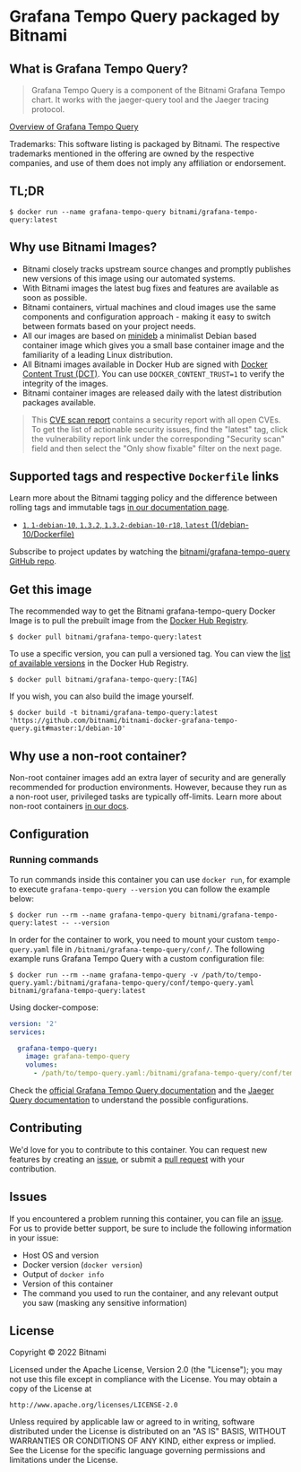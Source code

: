 # Grafana Tempo Query packaged by Bitnami

## What is Grafana Tempo Query?

> Grafana Tempo Query is a component of the Bitnami Grafana Tempo chart. It works with the jaeger-query tool and the Jaeger tracing protocol. 

[Overview of Grafana Tempo Query](https://github.com/grafana/tempo)

Trademarks: This software listing is packaged by Bitnami. The respective trademarks mentioned in the offering are owned by the respective companies, and use of them does not imply any affiliation or endorsement.

## TL;DR

```console
$ docker run --name grafana-tempo-query bitnami/grafana-tempo-query:latest
```

## Why use Bitnami Images?

* Bitnami closely tracks upstream source changes and promptly publishes new versions of this image using our automated systems.
* With Bitnami images the latest bug fixes and features are available as soon as possible.
* Bitnami containers, virtual machines and cloud images use the same components and configuration approach - making it easy to switch between formats based on your project needs.
* All our images are based on [minideb](https://github.com/bitnami/minideb) a minimalist Debian based container image which gives you a small base container image and the familiarity of a leading Linux distribution.
* All Bitnami images available in Docker Hub are signed with [Docker Content Trust (DCT)](https://docs.docker.com/engine/security/trust/content_trust/). You can use `DOCKER_CONTENT_TRUST=1` to verify the integrity of the images.
* Bitnami container images are released daily with the latest distribution packages available.


> This [CVE scan report](https://quay.io/repository/bitnami/grafana-tempo-query?tab=tags) contains a security report with all open CVEs. To get the list of actionable security issues, find the "latest" tag, click the vulnerability report link under the corresponding "Security scan" field and then select the "Only show fixable" filter on the next page.

## Supported tags and respective `Dockerfile` links

Learn more about the Bitnami tagging policy and the difference between rolling tags and immutable tags [in our documentation page](https://docs.bitnami.com/tutorials/understand-rolling-tags-containers/).


* [`1`, `1-debian-10`, `1.3.2`, `1.3.2-debian-10-r18`, `latest` (1/debian-10/Dockerfile)](https://github.com/bitnami/bitnami-docker-grafana-tempo-query/blob/1.3.2-debian-10-r18/1/debian-10/Dockerfile)

Subscribe to project updates by watching the [bitnami/grafana-tempo-query GitHub repo](https://github.com/bitnami/bitnami-docker-grafana-tempo-query).

## Get this image

The recommended way to get the Bitnami grafana-tempo-query Docker Image is to pull the prebuilt image from the [Docker Hub Registry](https://hub.docker.com/r/bitnami/grafana-tempo-query).

```console
$ docker pull bitnami/grafana-tempo-query:latest
```

To use a specific version, you can pull a versioned tag. You can view the [list of available versions](https://hub.docker.com/r/bitnami/grafana-tempo-query/tags/) in the Docker Hub Registry.

```console
$ docker pull bitnami/grafana-tempo-query:[TAG]
```

If you wish, you can also build the image yourself.

```console
$ docker build -t bitnami/grafana-tempo-query:latest 'https://github.com/bitnami/bitnami-docker-grafana-tempo-query.git#master:1/debian-10'
```

## Why use a non-root container?

Non-root container images add an extra layer of security and are generally recommended for production environments. However, because they run as a non-root user, privileged tasks are typically off-limits. Learn more about non-root containers [in our docs](https://docs.bitnami.com/tutorials/work-with-non-root-containers/).

## Configuration

### Running commands

To run commands inside this container you can use `docker run`, for example to execute `grafana-tempo-query --version` you can follow the example below:

```console
$ docker run --rm --name grafana-tempo-query bitnami/grafana-tempo-query:latest -- --version
```

In order for the container to work, you need to mount your custom `tempo-query.yaml` file in `/bitnami/grafana-tempo-query/conf/`. The following example runs Grafana Tempo Query with a custom configuration file:

```console
$ docker run --rm --name grafana-tempo-query -v /path/to/tempo-query.yaml:/bitnami/grafana-tempo-query/conf/tempo-query.yaml bitnami/grafana-tempo-query:latest
```

Using docker-compose:

```yaml
version: '2'
services:

  grafana-tempo-query:
    image: grafana-tempo-query
    volumes:
      - /path/to/tempo-query.yaml:/bitnami/grafana-tempo-query/conf/tempo-query.yaml
```

Check the [official Grafana Tempo Query documentation](https://grafana.com/docs/tempo/latest/configuration/) and the [Jaeger Query documentation](https://www.jaegertracing.io/docs/1.23/deployment/#query-service--ui) to understand the possible configurations.

## Contributing

We'd love for you to contribute to this container. You can request new features by creating an [issue](https://github.com/bitnami/bitnami-docker-grafana-tempo-query/issues), or submit a [pull request](https://github.com/bitnami/bitnami-docker-grafana-tempo-query/pulls) with your contribution.

## Issues

If you encountered a problem running this container, you can file an [issue](https://github.com/bitnami/bitnami-docker-grafana-tempo-query/issues/new). For us to provide better support, be sure to include the following information in your issue:

- Host OS and version
- Docker version (`docker version`)
- Output of `docker info`
- Version of this container
- The command you used to run the container, and any relevant output you saw (masking any sensitive information)

## License

Copyright &copy; 2022 Bitnami

Licensed under the Apache License, Version 2.0 (the "License");
you may not use this file except in compliance with the License.
You may obtain a copy of the License at

    http://www.apache.org/licenses/LICENSE-2.0

Unless required by applicable law or agreed to in writing, software
distributed under the License is distributed on an "AS IS" BASIS,
WITHOUT WARRANTIES OR CONDITIONS OF ANY KIND, either express or implied.
See the License for the specific language governing permissions and
limitations under the License.

